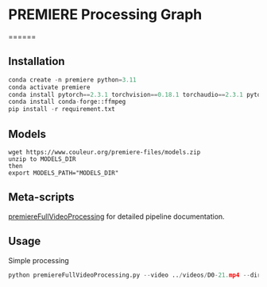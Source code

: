 # PREMIERE Processing Graph
======

Installation
------------

```py
conda create -n premiere python=3.11
conda activate premiere
conda install pytorch==2.3.1 torchvision==0.18.1 torchaudio==2.3.1 pytorch-cuda=12.1 -c pytorch -c nvidia
conda install conda-forge::ffmpeg
pip install -r requirement.txt
```

Models
------------

```
wget https://www.couleur.org/premiere-files/models.zip
unzip to MODELS_DIR
then
export MODELS_PATH="MODELS_DIR"
```

Meta-scripts
------------

[premiereFullVideoProcessing](premiereFullVideoProcessing.md) for detailed pipeline documentation.



Usage
------------

Simple processing

```py
python premiereFullVideoProcessing.py --video ../videos/D0-21.mp4 --directory ../results/D0-21
```

